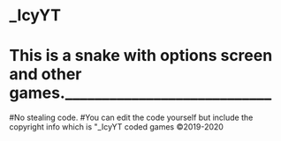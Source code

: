 # _IcyYT
# This is a snake with options screen and other games.____________________________
#No stealing code.
#You can edit the code yourself but include the copyright info which is "_IcyYT coded games ©2019-2020
